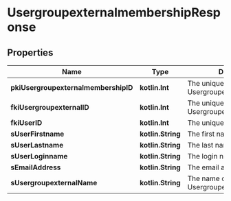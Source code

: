 
# UsergroupexternalmembershipResponse

## Properties
| Name | Type | Description | Notes |
| ------------ | ------------- | ------------- | ------------- |
| **pkiUsergroupexternalmembershipID** | **kotlin.Int** | The unique ID of the Usergroupexternalmembership |  |
| **fkiUsergroupexternalID** | **kotlin.Int** | The unique ID of the Usergroupexternal |  |
| **fkiUserID** | **kotlin.Int** | The unique ID of the User |  |
| **sUserFirstname** | **kotlin.String** | The first name of the user |  |
| **sUserLastname** | **kotlin.String** | The last name of the user |  |
| **sUserLoginname** | **kotlin.String** | The login name of the User. |  |
| **sEmailAddress** | **kotlin.String** | The email address. |  |
| **sUsergroupexternalName** | **kotlin.String** | The name of the Usergroupexternal |  |



